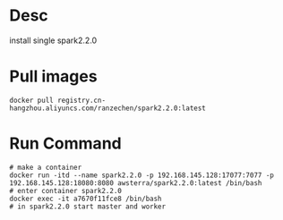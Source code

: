 # Desc
install single spark2.2.0

# Pull images

```
docker pull registry.cn-hangzhou.aliyuncs.com/ranzechen/spark2.2.0:latest
```

# Run Command
  
```
# make a container
docker run -itd --name spark2.2.0 -p 192.168.145.128:17077:7077 -p 192.168.145.128:18080:8080 awsterra/spark2.2.0:latest /bin/bash
# enter container spark2.2.0
docker exec -it a7670f11fce8 /bin/bash
# in spark2.2.0 start master and worker
```

